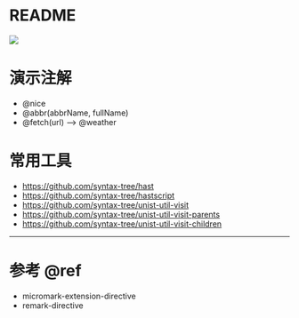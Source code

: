 # README

![](https://luo0412.oss-cn-hangzhou.aliyuncs.com/1652197850064-cAJ5FQ3JnYMF.png)

# 演示注解

- @nice
- @abbr(abbrName, fullName)
- @fetch(url) --> @weather

# 常用工具

- https://github.com/syntax-tree/hast
- https://github.com/syntax-tree/hastscript
- https://github.com/syntax-tree/unist-util-visit
- https://github.com/syntax-tree/unist-util-visit-parents
- https://github.com/syntax-tree/unist-util-visit-children

---

# 参考 @ref

- micromark-extension-directive
- remark-directive